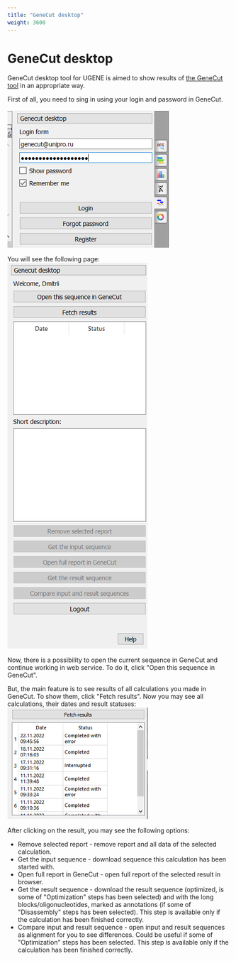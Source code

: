 ```yaml
---
title: "GeneCut desktop"
weight: 3600
---
```



# GeneCut desktop

GeneCut desktop tool for UGENE is aimed to show results of [the GeneCut tool](http://genecut.unipro.ru/) in an appropriate way.

First of all, you need to sing in using your login and password in GeneCut.

![](/images/88080434/88080445.png)

You will see the following page:
![](/images/88080434/88080446.png)

Now, there is a possibility to open the current sequence in GeneCut and continue working in web service. To do it, click "Open this sequence in GeneCut".

But, the main feature is to see results of all calculations you made in GeneCut. To show them, click "Fetch results". Now you may see all calculations, their dates and result statuses:
![](/images/88080434/88080453.png)

After clicking on the result, you may see the following options:

*   Remove selected report - remove report and all data of the selected calculation.
*   Get the input sequence - download sequence this calculation has been started with.
*   Open full report in GeneCut - open full report of the selected result in browser.
*   Get the result sequence - download the result sequence (optimized, is some of "Optimization" steps has been selected) and with the long blocks/oligonucleotides, marked as annotations (if some of  "Disassembly" steps has been selected). This step is available only if the calculation has been finished correctly.
*   Compare input and result sequence - open input and result sequences as alignment for you to see differences. Could be useful if some of "Optimization" steps has been selected. This step is available only if the calculation has been finished correctly.

